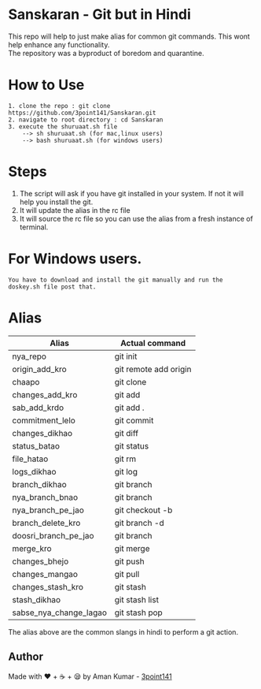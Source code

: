 # Sanskaran - Git but in Hindi

This repo will help to just make alias for common git commands. This wont help enhance any functionality. <br>
The repository was a byproduct of boredom and quarantine.

# How to Use

```
1. clone the repo : git clone https://github.com/3point141/Sanskaran.git 
2. navigate to root directory : cd Sanskaran 
3. execute the shuruaat.sh file 
	--> sh shuruaat.sh (for mac,linux users)
	--> bash shuruaat.sh (for windows users) 
```

# Steps 
1. The script will ask if you have git installed in your system. If not it will help you install the git. <br>
2. It will update the alias in the rc file
3. It will source the rc file so you can use the alias from a fresh instance of terminal.

# For Windows users. 
	You have to download and install the git manually and run the doskey.sh file post that.

# Alias

 |Alias|Actual command|
|-----|-----|
|nya_repo|git init|
|origin_add_kro|git remote add origin|
|chaapo|git clone|
|changes_add_kro | git add |
|sab_add_krdo | git add .|
|commitment_lelo | git commit |
|changes_dikhao | git diff |
| status_batao | git status|
| file_hatao | git rm |
| logs_dikhao | git log |
| branch_dikhao | git branch |
| nya_branch_bnao | git branch |
| nya_branch_pe_jao | git checkout -b |
| branch_delete_kro | git branch -d |
| doosri_branch_pe_jao | git branch |
| merge_kro | git merge |
| changes_bhejo | git push |
| changes_mangao | git pull |
| changes_stash_kro | git stash |
| stash_dikhao | git stash list |
| sabse_nya_change_lagao | git stash pop |

The alias above are the common slangs in hindi to perform a git action. 

## Author 
Made with :heart: + :coffee: + 😪 by Aman Kumar - [3point141](https://github.com/3point141)
